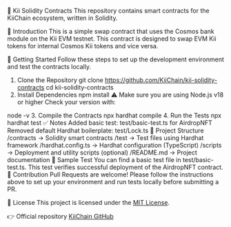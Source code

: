 🧾 Kii Solidity Contracts
This repository contains smart contracts for the KiiChain ecosystem, written in Solidity.

📘 Introduction
This is a simple swap contract that uses the Cosmos bank module on the Kii EVM testnet. This contract is designed to swap EVM Kii tokens for internal Cosmos Kii tokens and vice versa.

🚀 Getting Started
Follow these steps to set up the development environment and test the contracts locally.

1. Clone the Repository
git clone https://github.com/KiiChain/kii-solidity-contracts
cd kii-solidity-contracts
2. Install Dependencies
npm install
⚠️ Make sure you are using Node.js v18 or higher Check your version with:

node -v
3. Compile the Contracts
npx hardhat compile
4. Run the Tests
npx hardhat test
✅ Notes
Added basic test: test/basic-test.ts for AirdropNFT
Removed default Hardhat boilerplate: test/Lock.ts
📂 Project Structure
/contracts             → Solidity smart contracts
/test                  → Test files using Hardhat framework
/hardhat.config.ts     → Hardhat configuration (TypeScript)
/scripts               → Deployment and utility scripts (optional)
/README.md             → Project documentation
🧪 Sample Test
You can find a basic test file in test/basic-test.ts.
This test verifies successful deployment of the AirdropNFT contract.
🤝 Contribution
Pull Requests are welcome! Please follow the instructions above to set up your environment and run tests locally before submitting a PR.

📄 License
This project is licensed under the [MIT License](https://opensource.org/license/mit).

👉 Official repository
[KiiChain GitHub](https://github.com/KiiChain/kii-solidity-contracts)
